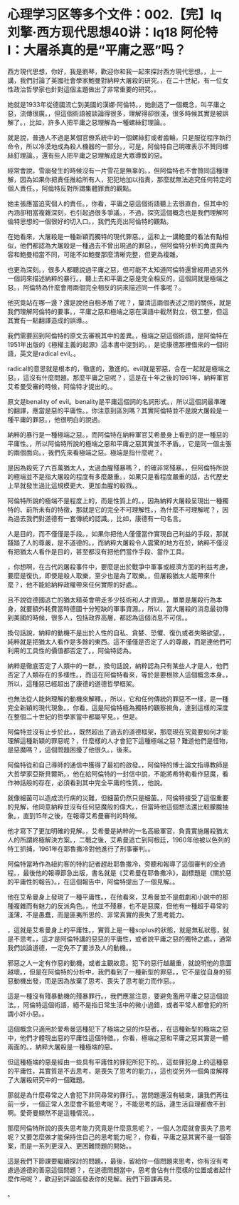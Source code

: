 # 心理学习区等多个文件：002.【完】lq刘擎·西方现代思想40讲：lq18 阿伦特I：大屠杀真的是“平庸之恶”吗？

西方現代思想，你好，我是劉琴，歡迎你和我一起來探討西方現代思想。，上一講，我們討論了英國社會學家鮑曼對納粹大屠殺的研究。，在二十世紀，有一位女性政治哲學家也針對這個主題做出了非常重要的研究。。

她就是1933年從德國流亡到美國的漢娜·阿倫特。，她創造了一個概念，叫平庸之惡，流傳很廣。，但這個術語被談論得很多，理解得卻很淺，很多時候其實是被誤解了。，比如，許多人把平庸之惡理解為一種螺絲釘理論。。

就是說，普通人不過是某個官僚系統中的一個螺絲釘或者齒輪，只是服從程序執行命令，所以冷漠地成為殺人機器的一部分。，可是，阿倫特自己明確表示不贊同螺絲釘理論。，還有些人把平庸之惡理解成是大眾導致的惡。

經常會說，雪崩發生的時候沒有一片雪花是無辜的。，但阿倫特也不會贊同這種理解，因為如果你把責任推給所有人，犯犯地加以指責，那麼就無法追究任何特定的個人責任。，阿倫特反對所謂集體罪責的觀點。

她主張應當追究個人的責任。，你看，平庸之惡這個術語聽上去很直白，但其中的內涵卻相當複雜深刻，也引起過很多爭議。，不過，探究這個概念也是我們理解阿倫特思想的一個很好的切入口。，我們先亮出阿倫特的觀點。

在她看來，大屠殺是一種新穎而獨特的現代罪惡。，這和上一講鮑曼的看法有點相似，他們都認為大屠殺是一種過去不曾出現過的罪惡。，但阿倫特分析的角度與內容和鮑曼相當不同，可能不如鮑曼那麼清晰完整，但更為複雜。

也更為深刻。，很多人都聽說過平庸之惡，但可能不太知道阿倫特還曾經用過另外一個詞來描述納粹的暴行。，聽上去和平庸之惡是完全相反的，這個詞就是極端之惡。，阿倫特為什麼會用兩個完全相反的詞來描述同一件事呢？。

他究竟站在哪一邊？還是說他自相矛盾了呢？，釐清這兩個表述之間的關係，就是我們理解阿倫特的要事。，平庸之惡和極端之惡在漢語中截然對立，很工整，但這其實有一點翻譯造成的誤導。。

我們需要回到阿倫特的原文去審視其中的差異。，極端之惡這個術語，是阿倫特在1951年出版的《極權主義的起源》這本書中提到的。，是從康德那裡借來的一個術語，英文是radical evil。。

radical的意思就是根本的，徹底的，激進的。evil就是邪惡，合在一起就是極端之惡。，這沒有什麼問題。那麼平庸之惡呢？，這是在十年之後的1961年，納粹軍官艾希曼受審的時候，阿倫特才提出的。。

原文是benality of evil。benality是平庸這個詞的名詞形式。，所以這個詞最準確的翻譯，應當是惡的平庸性。，你注意到區別嗎？其實阿倫特並不是說大屠殺是一種平庸的罪惡。，他很明白的說過。

納粹的暴行是一種極端之惡。，而阿倫特在納粹軍官艾希曼身上看到的是一種惡的平庸性。，所以阿倫特所說的極端之惡和平庸之惡其實並不矛盾。，它是同一個主張的兩個面向。，我們先來看極端之惡。極端是指什麼呢？。

是因為殺死了六百萬猶太人，太過血腥殘暴嗎？，的確非常殘暴。，但阿倫特所說的極端並不是指大屠殺的程度有多麼嚴重。，如果只是看程度嚴重的話，古代歷史上早就發生過比這規模更大、更加血腥的殺戮。。

阿倫特所說的極端不是程度上的，而是性質上的。，因為納粹大屠殺呈現出一種獨特的、前所未有的特徵，那就是它的完全不可理解性。，為什麼不可理解呢？，因為過去我們對道德有一套傳統的認識。，比如，康德有一句名言。

人是目的，而不僅僅是手段。，如果你把他人僅僅當作實現自己利益的手段，那就踐踏了人的尊嚴，是不道德的。，而納粹大屠殺令人震驚的地方在於，納粹不僅沒有把猶太人看作是目的，甚至都沒有把他們當作手段、當作工具。

，你想啊，在古代的屠殺事件中，要麼是出於戰爭中軍事或經濟方面的利益考慮，要麼是復仇，即使是殺人取樂，至少也是為了取樂。，但屠殺猶太人能帶來什麼？，他不能給納粹政權帶來任何實際的好處。。

且不說從德國逃亡的猶太精英會帶走多少技術和人才資源。，單單是屠殺行為本身，就要額外耗費當時德國十分短缺的軍事資源。，所以，當大屠殺的消息最初傳到美國的時候，很多人，包括政界高層，都認為這個消息不可信。。

換句話說，納粹的動機不是出於人性的自私、貪婪、恐懼、復仇或者失略欲望。，純粹就是把猶太人看作是多餘的東西。這不僅僅是否定了人的尊嚴，而是連他們可利用的工具性的價值都否定了。，阿倫特認為。

納粹是徹底否定了人類中的一群。，換句話說，納粹認為只有某些人才是人，他們否定了人類存在的多樣性。，而這在阿倫特看來，等於是要根除人這個概念本身。，所以，這種惡已經超出了康德的道德哲學框架。

也無法從人能夠理解的動機來解釋。，所以，它和任何傳統的罪惡不一樣，是一種完全新穎的現代現象。，你看，這是阿倫特極為獨特的觀察視角，達到這樣的深度在整個二十世紀的哲學家當中都屬罕見。，但是。

阿倫特並沒有止步於此。，既然超出了過去的道德框架，那麼現在究竟要如何才能理解這種新穎的罪惡呢？，什麼樣的人才會犯下這種極端之惡？難道他們是怪物，是惡魔嗎？，這個問題困擾了他很久。，後來。

阿倫特從和自己導師的通信中獲得了最初的啟發。，阿倫特的博士論文指導教師是大哲學家亞斯貝爾斯。，他在給阿倫特的一封信中說，不能將希特勒看作惡魔，看作神話般的存在，必須看到其中完全平庸的性質。，他說。

就像細菌可以造成流行病的災難，但細菌仍然只是細菌。，阿倫特接受了這個重要的見解，他同意納粹並沒有任何惡魔般的偉大。，但當時他這個想法還比較朦朧抽象。，直到15年之後，在報導艾希曼審判的時候。

他才寫下了更加明確的見解。，艾希曼是納粹的一名高級軍官，負責實施屠殺猶太人的所謂終極解決方案。，二戰之後，艾希曼逃亡到阿根廷，1960年他被以色列的特工抓捕，1961年在耶魯撒冷對他進行了刑事審判。。

阿倫特當時作為紐約客的特約記者趕赴耶魯撒冷，旁聽和報導了這個審判的全過程。，最後他的報導節急出版，書名就是《艾希曼在耶魯撒冷》，副標題是《關於惡的平庸性的報告》。，在這個報告中，阿倫特提出了一個見解。。

他在艾希曼身上發現了一種平庸性。，在他看來，艾希曼並不是戲劇和小說中的那種複雜而有魅力的反派角色。，他並不殘暴，也不是惡魔，但他有一種超乎尋常的淺薄，不是愚蠢，而是匪夷所思的、非常真實的喪失了思考能力。

，這就是艾希曼身上的平庸性。，實質上是一種soplus的狀態，就是無私狀態，就是不思考。，這才是阿倫特講的惡惡的平庸性，或者說平庸之惡的獨特之處。，通常我們談論道德，一定免不了要涉及人的動機。。

邪惡之人一定有作惡的動機，或者主觀故意。犯下的惡行越嚴重，就說明他的意圖越壞。，但是在阿倫特的分析中，我們看到了一種新型的罪惡。，它不是從自身的邪惡動機出發，而是因為放棄了思考、喪失了思考能力而作惡。。

這是一種沒有殘暴動機的殘暴罪行。，我們應當注意，要避免濫用平庸之惡這個說法。，阿倫特這個術語，絕不是指日常生活中的微小過錯，或者平常人都會犯的所謂小奸小惡。。

這個概念只適用於愛希曼這種犯下了極端之惡的作惡者。，在這種新型的極端之惡中，他們才體現出惡的平庸性這個特徵。，你看，極端之惡和平庸之惡其實是一體兩面的。，納粹大屠殺是一種極端的惡。

但這種極端的惡是經由一些具有平庸性的罪犯所犯下的。，這些罪犯身上的這種惡的平庸性，其實質是不去思考，是喪失了思考的能力。，這也從另外一個角度解釋了大屠殺研究中的一個難題。

那就是為什麼尋常之人會犯下非同尋常的罪行。，當問題還沒有結束，讓我們再往前一步，一個正常人怎麼會不能思考呢？，不能思考的話，連生活自理都做不到啊。愛奇曼顯然不是這種情況。。

那麼阿倫特所說的喪失思考能力究竟是什麼意思呢？，一個人怎麼就會喪失了思考呢？又要怎麼做才能保持住自己的思考能力呢？，你看，平庸之惡其實不是一個答案，而是一系列更深入、更困難問題的開始。。

這是我們下節課要繼續探討的問題。，最後，留給你一個問題來思考，你有沒有考慮過道德的善惡這個問題？，在道德問題當中，思考會佔有什麼樣的位置或者起什麼作用呢？，歡迎到評論區發表你的見解。我們下節課再見。

。